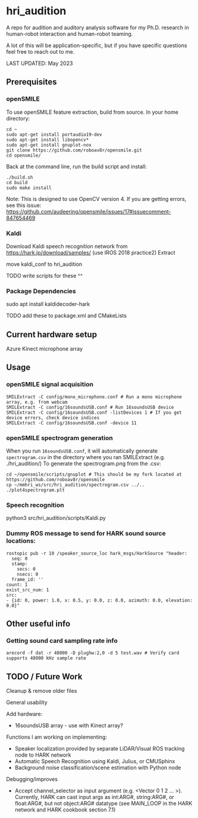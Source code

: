 # hri_audition
A repo for audition and auditory analysis software for my Ph.D. research in human-robot interaction and human-robot teaming.

A lot of this will be application-specific, but if you have specific questions feel free to reach out to me.

LAST UPDATED: May 2023

## Prerequisites

### openSMILE
To use openSMILE feature extraction, build from source. In your home directory:
```
cd ~
sudo apt-get install portaudio19-dev
sudo apt-get install libopencv*
sudo apt-get install gnuplot-nox
git clone https://github.com/roboav8r/opensmile.git
cd opensmile/
```
Back at the command line, run the build script and install:
```
./build.sh
cd build
sudo make install
```
Note: This is designed to use OpenCV version 4. If you are getting errors, see this issue: https://github.com/audeering/opensmile/issues/17#issuecomment-847654469 


### Kaldi
Download Kaldi speech recognition network from https://hark.jp/download/samples/ (use IROS 2018 practice2)
Extract

move kaldi_conf to hri_audition

TODO write scripts for these ^^

### Package Dependencies
sudo apt install kaldidecoder-hark

TODO add these to package.xml and CMakeLists

## Current hardware setup
Azure Kinect microphone array


## Usage

### openSMILE signal acquisition
```
SMILExtract -C config/mono_microphone.conf # Run a mono microphone array, e.g. from webcam
SMILExtract -C config/16soundsUSB.conf # Run 16soundsUSB device
SMILExtract -C config/16soundsUSB.conf -listDevices 1 # If you get device errors, check device indices
SMILExtract -C config/16soundsUSB.conf -device 11
```

### openSMILE spectrogram generation
When you run `16soundsUSB.conf`, it will automatically generate `spectrogram.csv` in the directory where you ran SMILExtract (e.g. ./hri_audition/)
To generate the spectrogram.png from the .csv:
```
cd ~/opensmile/scripts/gnuplot # This should be my fork located at https://github.com/roboav8r/opensmile
cp ~/mmhri_ws/src/hri_audition/spectrogram.csv ../..
./plot4spectrogram.plt 
```

### Speech recognition
python3 src/hri_audition/scripts/Kaldi.py


### Dummy ROS message to send for HARK sound source locations:
```
rostopic pub -r 10 /speaker_source_loc hark_msgs/HarkSource "header:
  seq: 0
  stamp:
    secs: 0
    nsecs: 0
  frame_id: ''
count: 1
exist_src_num: 1
src:
- {id: 0, power: 1.0, x: 0.5, y: 0.0, z: 0.0, azimuth: 0.0, elevation: 0.0}" 

```

## Other useful info
### Getting sound card sampling rate info
```
arecord -f dat -r 48000 -D plughw:2,0 -d 5 test.wav # Verify card supports 48000 kHz sample rate
```

## TODO / Future Work

Cleanup & remove older files

General usability

Add hardware:
- 16soundsUSB array - use with Kinect array?

Functions I am working on implementing:
- Speaker localization provided by separate LiDAR/Visual ROS tracking node to HARK network
- Automatic Speech Recognition using Kaldi, Julius, or CMUSphinx
- Background noise classification/scene estimation with Python node

Debugging/improves
- Accept channel_selector as input argument (e.g. <Vector<int> 0 1 2 ... >). Currently, HARK can cast input args as int:ARG#, string:ARG#, or float:ARG#, but not object:ARG# datatype (see MAIN_LOOP in the HARK network and HARK cookbook section 7.1)